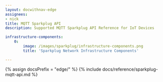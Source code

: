 ```yaml
---
layout: docwithnav-edge
assignees:
- nick
title: MQTT Sparkplug API
description: Supported MQTT Sparkplug API Reference for IoT Devices

infrastructure-components:
    0:
        image: /images/sparkplug/infrastructure-components.png
        title: 'Sparkplug Network Infrastructure Components'

---
```


{% assign docsPrefix = "edge/" %}
{% include docs/reference/sparkplug-mqtt-api.md %}
